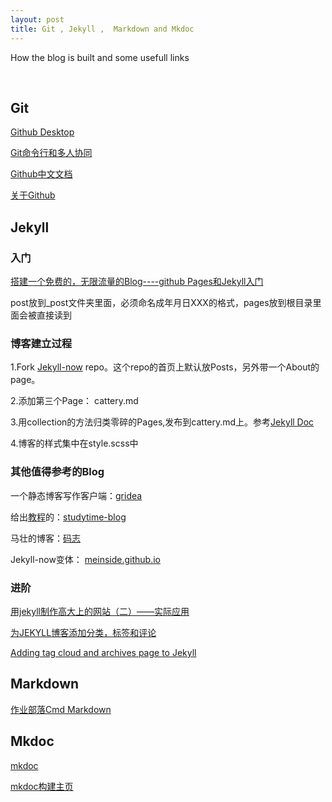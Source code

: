 ```yaml
---
layout: post
title: Git , Jekyll ,  Markdown and Mkdoc
---
```


How the blog is built and some usefull links

<br />

## Git

[Github Desktop](https://www.jianshu.com/p/06a960d991aa)

[Git命令行和多人协同](https://www.cnblogs.com/guoyaohua/p/Git-tutorial.html)

[Github中文文档](https://docs.github.com/cn)

[关于Github](https://mp.weixin.qq.com/s?__biz=MzAxMjY0NTY5OA==&mid=2649880532&idx=1&sn=419e8c14c05e7563b3490a78591807dd&chksm=83abf3f9b4dc7aef5a1de717af1c292d9a30722220376cb95edce9f165f32d385e8c12976bd4&token=700119798&lang=zh_CN#rd)


## Jekyll

### 入门

[搭建一个免费的，无限流量的Blog----github Pages和Jekyll入门](http://www.ruanyifeng.com/blog/2012/08/blogging_with_jekyll.html)

post放到_post文件夹里面，必须命名成年月日XXX的格式，pages放到根目录里面会被直接读到

### 博客建立过程

1.Fork [Jekyll-now](https://github.com/barryclark/jekyll-now) repo。这个repo的首页上默认放Posts，另外带一个About的page。

2.添加第三个Page： cattery.md

3.用collection的方法归类零碎的Pages,发布到cattery.md上。参考[Jekyll Doc](https://jekyllrb.com/docs/collections/)

4.博客的样式集中在style.scss中

### 其他值得参考的Blog

一个静态博客写作客户端：[gridea](https://github.com/getgridea/gridea)

给出[教程](https://segmentfault.com/a/1190000019438205)的：[studytime-blog](https://github.com/mystudytime/studytime-blog)

马壮的博客：[码志](https://github.com/mzlogin/mzlogin.github.io)

Jekyll-now变体： [meinside.github.io](https://github.com/meinside/meinside.github.io)

### 进阶
[用jekyll制作高大上的网站（二）——实际应用](https://www.cnblogs.com/strick/p/5484779.html)

[为JEKYLL博客添加分类，标签和评论](http://zixiaojindao.github.io/blogging/2012/09/30/jekyll-category-tag-recent-comment/)

[Adding tag cloud and archives page to Jekyll](https://blog.meinside.dev/Adding-tag-cloud-and-archives-page-to-Jekyll/)

## Markdown

[作业部落Cmd Markdown](https://www.zybuluo.com/mdeditor)

## Mkdoc
[mkdoc](https://zhuanlan.zhihu.com/p/50806149)

[mkdoc构建主页](https://www.zhihu.com/answer/1027247191)
